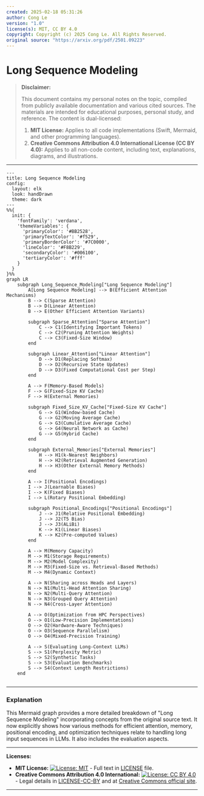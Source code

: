 ```yaml
---
created: 2025-02-18 05:31:26
author: Cong Le
version: "1.0"
license(s): MIT, CC BY 4.0
copyright: Copyright (c) 2025 Cong Le. All Rights Reserved.
original source: "https://arxiv.org/pdf/2501.09223"
---
```



# Long Sequence Modeling
> **Disclaimer:**
>
> This document contains my personal notes on the topic,
> compiled from publicly available documentation and various cited sources.
> The materials are intended for educational purposes, personal study, and reference.
> The content is dual-licensed:
> 1. **MIT License:** Applies to all code implementations (Swift, Mermaid, and other programming languages).
> 2. **Creative Commons Attribution 4.0 International License (CC BY 4.0):** Applies to all non-code content, including text, explanations, diagrams, and illustrations.
---


```mermaid
---
title: Long Sequence Modeling
config:
  layout: elk
  look: handDrawn
  theme: dark
---
%%{
  init: {
    'fontFamily': 'verdana',
    'themeVariables': {
      'primaryColor': '#BB2528',
      'primaryTextColor': '#f529',
      'primaryBorderColor': '#7C0000',
      'lineColor': '#F8B229',
      'secondaryColor': '#006100',
      'tertiaryColor': '#fff'
    }
  }
}%%
graph LR
    subgraph Long_Sequence_Modeling["Long Sequence Modeling"]
        A[Long Sequence Modeling] --> B(Efficient Attention Mechanisms)
        B --> C(Sparse Attention)
        B --> D(Linear Attention)
        B --> E(Other Efficient Attention Variants)
        
        subgraph Sparse_Attention["Sparse Attention"]
            C --> C1(Identifying Important Tokens)
            C --> C2(Pruning Attention Weights)
            C --> C3(Fixed-Size Window)
        end
        
        subgraph Linear_Attention["Linear Attention"]
            D --> D1(Replacing Softmax)
            D --> D2(Recursive State Updates)
            D --> D3(Fixed Computational Cost per Step)
        end

        A --> F(Memory-Based Models)
        F --> G(Fixed-Size KV Cache)
        F --> H(External Memories)

        subgraph Fixed_Size_KV_Cache["Fixed-Size KV Cache"]
            G --> G1(Window-based Cache)
            G --> G2(Moving Average Cache)
            G --> G3(Cumulative Average Cache)
            G --> G4(Neural Network as Cache)
            G --> G5(Hybrid Cache)
        end

        subgraph External_Memories["External Memories"]
            H --> H1(k-Nearest Neighbors)
            H --> H2(Retrieval Augmented Generation)
            H --> H3(Other External Memory Methods)
        end

        A --> I(Positional Encodings)
        I --> J(Learnable Biases)
        I --> K(Fixed Biases)
        I --> L(Rotary Positional Embedding)
        
        subgraph Positional_Encodings["Positional Encodings"]
            J --> J1(Relative Positional Embedding)
            J --> J2(T5 Bias)
            J --> J3(ALiBi)
            K --> K1(Linear Biases)
            K --> K2(Pre-computed Values)
        end

        A --> M(Memory Capacity)
        M --> M1(Storage Requirements)
        M --> M2(Model Complexity)
        M --> M3(Fixed-Size vs. Retrieval-Based Methods)
        M --> M4(Dynamic Context)
        
        A --> N(Sharing across Heads and Layers)
        N --> N1(Multi-Head Attention Sharing)
        N --> N2(Multi-Query Attention)
        N --> N3(Grouped Query Attention)
        N --> N4(Cross-Layer Attention)
        
        A --> O(Optimization from HPC Perspectives)
        O --> O1(Low-Precision Implementations)
        O --> O2(Hardware-Aware Techniques)
        O --> O3(Sequence Parallelism)
        O --> O4(Mixed-Precision Training)

        A --> S(Evaluating Long-Context LLMs)
        S --> S1(Perplexity Metric)
        S --> S2(Synthetic Tasks)
        S --> S3(Evaluation Benchmarks)
        S --> S4(Context Length Restrictions)
    end
    
```


----


### Explanation



This Mermaid graph provides a more detailed breakdown of "Long Sequence Modeling" incorporating concepts from the original source text.  It now explicitly shows how various methods for efficient attention, memory, positional encoding, and optimization techniques relate to handling long input sequences in LLMs.  It also includes the evaluation aspects.


---
**Licenses:**

- **MIT License:**  [![License: MIT](https://img.shields.io/badge/License-MIT-yellow.svg)](LICENSE) - Full text in [LICENSE](LICENSE) file.
- **Creative Commons Attribution 4.0 International:** [![License: CC BY 4.0](https://licensebuttons.net/l/by/4.0/88x31.png)](LICENSE-CC-BY) - Legal details in [LICENSE-CC-BY](LICENSE-CC-BY) and at [Creative Commons official site](http://creativecommons.org/licenses/by/4.0/).

---